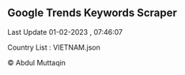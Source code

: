 

## Google Trends Keywords Scraper 
 
Last Update 01-02-2023 , 07:46:07

Country List :
VIETNAM.json



© Abdul Muttaqin 

